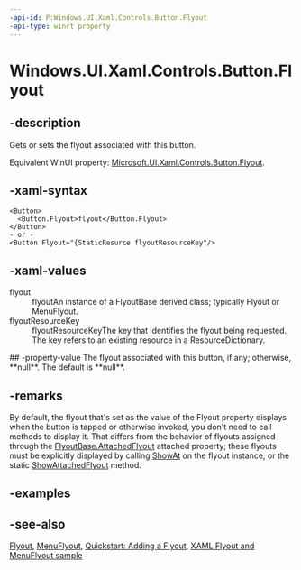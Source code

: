 ```yaml
---
-api-id: P:Windows.UI.Xaml.Controls.Button.Flyout
-api-type: winrt property
---
```


<!-- Property syntax
public Windows.UI.Xaml.Controls.Primitives.FlyoutBase Flyout { get;  set; }
-->

# Windows.UI.Xaml.Controls.Button.Flyout

## -description
Gets or sets the flyout associated with this button.

Equivalent WinUI property: [Microsoft.UI.Xaml.Controls.Button.Flyout](/windows/winui/api/microsoft.ui.xaml.controls.button.flyout).

## -xaml-syntax
```xaml
<Button>
  <Button.Flyout>flyout</Button.Flyout>
</Button>
- or -
<Button Flyout="{StaticResurce flyoutResourceKey"/>

```


## -xaml-values
<dl><dt>flyout</dt><dd>flyoutAn instance of a FlyoutBase derived class; typically Flyout or MenuFlyout.</dd>
<dt>flyoutResourceKey</dt><dd>flyoutResourceKeyThe key that identifies the flyout being requested. The key refers to an existing resource in a ResourceDictionary.</dd>
</dl>
## -property-value
The flyout associated with this button, if any; otherwise, **null**. The default is **null**.

## -remarks
By default, the flyout that's set as the value of the Flyout property displays when the button is tapped or otherwise invoked, you don't need to call methods to display it. That differs from the behavior of flyouts assigned through the [FlyoutBase.AttachedFlyout](/uwp/api/windows.ui.xaml.controls.primitives.flyoutbase.attachedflyout) attached property; these flyouts must be explicitly displayed by calling [ShowAt](../windows.ui.xaml.controls.primitives/flyoutbase_showat_157739403.md) on the flyout instance, or the static [ShowAttachedFlyout](../windows.ui.xaml.controls.primitives/flyoutbase_showattachedflyout_1146189011.md) method.

## -examples

## -see-also
[Flyout](flyout.md), [MenuFlyout](menuflyout.md), [Quickstart: Adding a Flyout](/previous-versions/windows/apps/dn308515(v=win.10)), [XAML Flyout and MenuFlyout sample](https://github.com/microsoftarchive/msdn-code-gallery-microsoft/tree/master/Official%20Windows%20Platform%20Sample/XAML%20Flyout%20and%20MenuFlyout%20sample)
